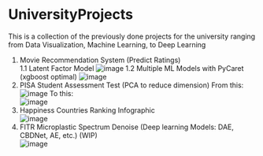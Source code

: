 # UniversityProjects
This is a collection of the previously done projects for the university ranging from Data Visualization, Machine Learning, to Deep Learning
1. Movie Recommendation System (Predict Ratings)\
   1.1 Latent Factor Model
    ![image](https://github.com/khangnkv/UniversityProjects/assets/66998436/22085340-ac39-4410-9442-fb3e05f72a71)
   1.2 Multiple ML Models with PyCaret (xgboost optimal)
   ![image](https://github.com/khangnkv/UniversityProjects/assets/66998436/f3a46e79-6849-4fd5-a01f-6774b79ff287)
2. PISA Student Assessment Test (PCA to reduce dimension)
   From this:\
   ![image](https://github.com/khangnkv/UniversityProjects/assets/66998436/292c100d-a041-4520-9e90-a8b3017a3bff)
   To this:\
   ![image](https://github.com/khangnkv/UniversityProjects/assets/66998436/d69d0e3a-21a6-488f-9a9c-4370a10bcbbc)
3. Happiness Countries Ranking Infographic\
   ![image](https://github.com/khangnkv/UniversityProjects/assets/66998436/fd369d3f-0f0c-4003-8a60-d8c3d5a8d427)
4. FITR Microplastic Spectrum Denoise (Deep learning Models: DAE, CBDNet, AE, etc.) (WIP)\
   ![image](https://github.com/khangnkv/UniversityProjects/assets/66998436/2cc240a8-9f6d-4167-8bcf-6e870169ee11)

